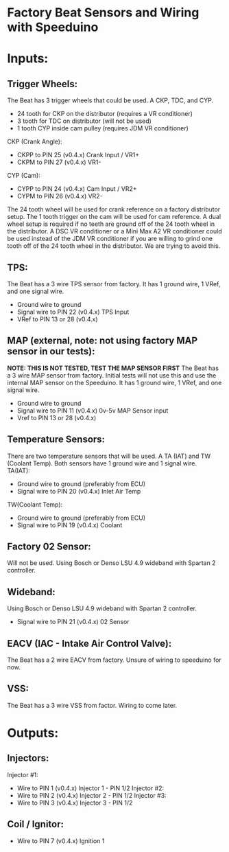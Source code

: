 # Factory Beat Sensors and Wiring with Speeduino

# Inputs:

## Trigger Wheels:
The Beat has 3 trigger wheels that could be used. A CKP, TDC, and CYP.
- 24 tooth for CKP on the distributor (requires a VR conditioner)
- 3 tooth for TDC on distributor (will not be used)
- 1 tooth CYP inside cam pulley (requires JDM VR conditioner)

CKP (Crank Angle):
- CKPP to PIN 25 (v0.4.x) Crank Input / VR1+
- CKPM to PIN 27 (v0.4.x) VR1-

CYP (Cam):
- CYPP to PIN 24 (v0.4.x) Cam Input / VR2+
- CYPM to PIN 26 (v0.4.x) VR2-

The 24 tooth wheel will be used for crank reference on a factory distributor setup. The 1 tooth trigger on the cam 
will be used for cam reference. A dual wheel setup is required if no teeth are ground off of the 24 tooth wheel in 
the distributor. A DSC VR conditioner or a Mini Max A2 VR conditioner could be used instead of the JDM VR conditioner 
if you are willing to grind one tooth off of the 24 tooth wheel in the distributor. We are trying to avoid this. 

## TPS:
The Beat has a 3 wire TPS sensor from factory. It has 1 ground wire, 1 VRef, and one signal wire.
- Ground wire to ground
- Signal wire to PIN 22 (v0.4.x) TPS Input
- VRef to PIN 13 or 28 (v0.4.x)

## MAP (external, note: not using factory MAP sensor in our tests):
**NOTE: THIS IS NOT TESTED, TEST THE MAP SENSOR FIRST**
The Beat has a 3 wire MAP sensor from factory. Initial tests will not use this and use the internal MAP sensor on the Speeduino. 
It has 1 ground wire, 1 VRef, and one signal wire.
- Ground wire to ground
- Signal wire to PIN 11 (v0.4.x) 0v-5v MAP Sensor input
- Vref to PIN 13 or 28 (v0.4.x)

## Temperature Sensors:
There are two temperature sensors that will be used. A TA (IAT) and TW (Coolant Temp). 
Both sensors have 1 ground wire and 1 signal wire.\
TA(IAT):
- Ground wire to ground (preferably from ECU)
- Signal wire to PIN 20 (v0.4.x) Inlet Air Temp

TW(Coolant Temp):
- Ground wire to ground (preferably from ECU)
- Signal wire to PIN 19 (v0.4.x) Coolant

## Factory 02 Sensor:
Will not be used. Using Bosch or Denso LSU 4.9 wideband with Spartan 2 controller.

## Wideband:
Using Bosch or Denso LSU 4.9 wideband with Spartan 2 controller.
- Signal wire to PIN 21 (v0.4.x) 02 Sensor

## EACV (IAC - Intake Air Control Valve):
The Beat has a 2 wire EACV from factory. Unsure of wiring to speeduino for now. 

## VSS:
The Beat has a 3 wire VSS from factor. Wiring to come later.

# Outputs:

## Injectors:
Injector #1:
- Wire to PIN 1 (v0.4.x) Injector 1 - PIN 1/2
Injector #2:
- Wire to PIN 2 (v0.4.x) Injector 2 - PIN 1/2
Injector #3:
- Wire to PIN 3 (v0.4.x) Injector 3 - PIN 1/2

## Coil / Ignitor:
- Wire to PIN 7 (v0.4.x) Ignition 1

